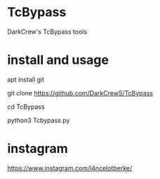 # TcBypass
DarkCrew's TcBypass tools

# install and usage
apt install git

git clone https://github.com/DarkCrewS/TcBypass

cd TcBypass

python3 Tcbypass.py

# instagram
https://www.instagram.com/l4ncelotberke/
